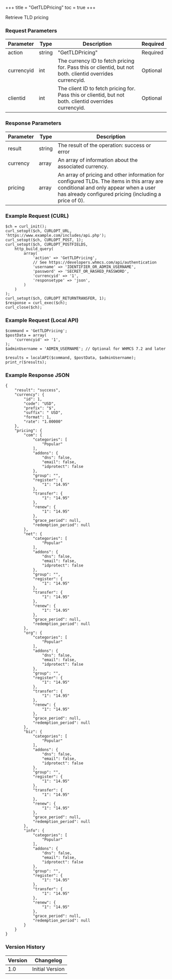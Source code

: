 +++
title = "GetTLDPricing"
toc = true
+++

Retrieve TLD pricing

### Request Parameters

| Parameter | Type | Description | Required |
| --------- | ---- | ----------- | -------- |
| action | string | "GetTLDPricing" | Required |
| currencyid | int | The currency ID to fetch pricing for. Pass this or clientid, but not both. clientid overrides currencyid. | Optional |
| clientid | int | The client ID to fetch pricing for. Pass this or clientid, but not both. clientid overrides currencyid. | Optional |

### Response Parameters

| Parameter | Type | Description |
| --------- | ---- | ----------- |
| result | string | The result of the operation: success or error |
| currency | array | An array of information about the associated currency. |
| pricing | array | An array of pricing and other information for configured TLDs. The items in this array are conditional and only appear when a user has already configured pricing (including a price of 0). |


### Example Request (CURL)

```
$ch = curl_init();
curl_setopt($ch, CURLOPT_URL, 'https://www.example.com/includes/api.php');
curl_setopt($ch, CURLOPT_POST, 1);
curl_setopt($ch, CURLOPT_POSTFIELDS,
    http_build_query(
        array(
            'action' => 'GetTLDPricing',
            // See https://developers.whmcs.com/api/authentication
            'username' => 'IDENTIFIER_OR_ADMIN_USERNAME',
            'password' => 'SECRET_OR_HASHED_PASSWORD',
            'currencyid' => '1',
            'responsetype' => 'json',
        )
    )
);
curl_setopt($ch, CURLOPT_RETURNTRANSFER, 1);
$response = curl_exec($ch);
curl_close($ch);
```


### Example Request (Local API)

```
$command = 'GetTLDPricing';
$postData = array(
    'currencyid' => '1',
);
$adminUsername = 'ADMIN_USERNAME'; // Optional for WHMCS 7.2 and later

$results = localAPI($command, $postData, $adminUsername);
print_r($results);
```


### Example Response JSON

```
{
    "result": "success",
    "currency": {
        "id": 1,
        "code": "USD",
        "prefix": "$",
        "suffix": " USD",
        "format": 1,
        "rate": "1.00000"
    },
    "pricing": {
        "com": {
            "categories": [
                "Popular"
            ],
            "addons": {
                "dns": false,
                "email": false,
                "idprotect": false
            },
            "group": "",
            "register": {
                "1": "14.95"
            },
            "transfer": {
                "1": "14.95"
            },
            "renew": {
                "1": "14.95"
            },
            "grace_period": null,
            "redemption_period": null
        },
        "net": {
            "categories": [
                "Popular"
            ],
            "addons": {
                "dns": false,
                "email": false,
                "idprotect": false
            },
            "group": "",
            "register": {
                "1": "14.95"
            },
            "transfer": {
                "1": "14.95"
            },
            "renew": {
                "1": "14.95"
            },
            "grace_period": null,
            "redemption_period": null
        },
        "org": {
            "categories": [
                "Popular"
            ],
            "addons": {
                "dns": false,
                "email": false,
                "idprotect": false
            },
            "group": "",
            "register": {
                "1": "14.95"
            },
            "transfer": {
                "1": "14.95"
            },
            "renew": {
                "1": "14.95"
            },
            "grace_period": null,
            "redemption_period": null
        },
        "biz": {
            "categories": [
                "Popular"
            ],
            "addons": {
                "dns": false,
                "email": false,
                "idprotect": false
            },
            "group": "",
            "register": {
                "1": "14.95"
            },
            "transfer": {
                "1": "14.95"
            },
            "renew": {
                "1": "14.95"
            },
            "grace_period": null,
            "redemption_period": null
        },
        "info": {
            "categories": [
                "Popular"
            ],
            "addons": {
                "dns": false,
                "email": false,
                "idprotect": false
            },
            "group": "",
            "register": {
                "1": "14.95"
            },
            "transfer": {
                "1": "14.95"
            },
            "renew": {
                "1": "14.95"
            },
            "grace_period": null,
            "redemption_period": null
        }
    }
}
```


### Version History

| Version | Changelog |
| ------- | --------- |
| 1.0 | Initial Version |
